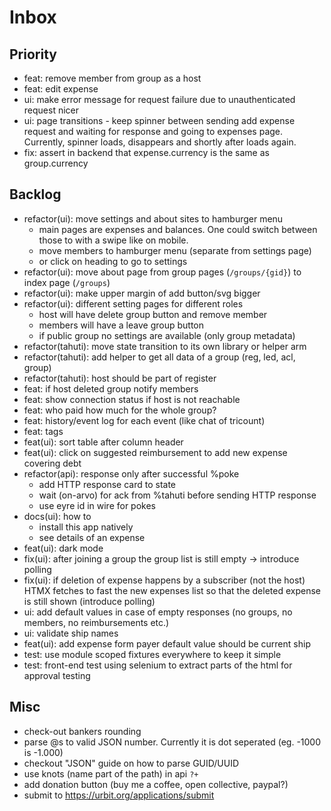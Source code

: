 # Inbox

## Priority

- feat: remove member from group as a host
- feat: edit expense
- ui: make error message for request failure due to unauthenticated request nicer
- ui: page transitions - keep spinner between sending add expense request and waiting
      for response and going to expenses page.
      Currently, spinner loads, disappears and shortly after loads again.
- fix: assert in backend that expense.currency is the same as group.currency

## Backlog

- refactor(ui): move settings and about sites to hamburger menu
    - main pages are expenses and balances. One could switch between those to
      with a swipe like on mobile.
    - move members to hamburger menu (separate from settings page)
    - or click on heading to go to settings
- refactor(ui): move about page from group pages (`/groups/{gid}`)
  to index page (`/groups`)
- refactor(ui): make upper margin of add button/svg bigger
- refactor(ui): different setting pages for different roles
  - host will have delete group button and remove member
  - members will have a leave group button
  - if public group no settings are available (only group metadata)
- refactor(tahuti): move state transition to its own library or helper arm
- refactor(tahuti): add helper to get all data of a group (reg, led, acl, group)
- refactor(tahuti): host should be part of register
- feat: if host deleted group notify members
- feat: show connection status if host is not reachable
- feat: who paid how much for the whole group?
- feat: history/event log for each event (like chat of tricount)
- feat: tags
- feat(ui): sort table after column header
- feat(ui): click on suggested reimbursement to add new expense covering debt
- refactor(api): response only after successful %poke
  - add HTTP response card to state
  - wait (on-arvo) for ack from %tahuti before sending HTTP response
  - use eyre id in wire for pokes
- docs(ui): how to
    - install this app natively
    - see details of an expense
- feat(ui): dark mode
- fix(ui): after joining a group the group list is still empty -> introduce polling
- fix(ui): if deletion of expense happens by a subscriber (not the host) HTMX fetches
  to fast the new expenses list so that the deleted expense is still shown 
  (introduce polling)
- ui: add default values in case of empty responses (no groups, no members, no reimbursements etc.)
- ui: validate ship names
- feat(ui): add expense form payer default value should be current ship
- test: use module scoped fixtures everywhere to keep it simple
- test: front-end test using selenium to extract parts of the html for approval testing

## Misc

- check-out bankers rounding
- parse @s to valid JSON number. Currently it is dot seperated (eg. -1000 is -1.000)
- checkout "JSON" guide on how to parse GUID/UUID
- use knots (name part of the path) in api `?+`
- add donation button (buy me a coffee, open collective, paypal?)
- submit to https://urbit.org/applications/submit
